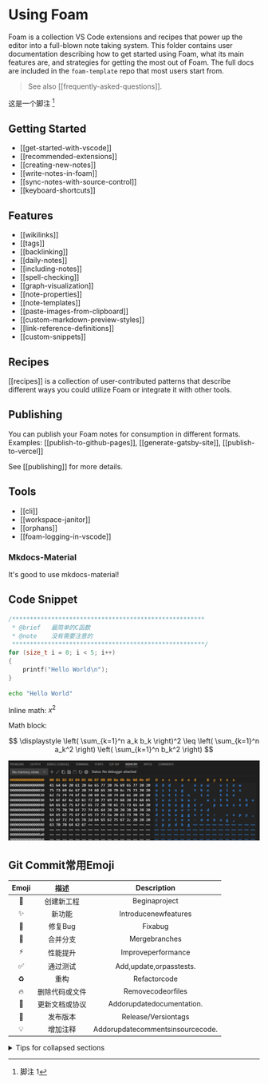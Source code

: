 # Using Foam

Foam is a collection VS Code extensions and recipes that power up the editor
into a full-blown note taking system. This folder contains user documentation
describing how to get started using Foam, what its main features are, and
strategies for getting the most out of Foam. The full docs are included in the
`foam-template` repo that most users start from.

> See also [[frequently-asked-questions]].

这是一个脚注 [^1]

## Getting Started

- [[get-started-with-vscode]]
- [[recommended-extensions]]
- [[creating-new-notes]]
- [[write-notes-in-foam]]
- [[sync-notes-with-source-control]]
- [[keyboard-shortcuts]]

## Features

- [[wikilinks]]
- [[tags]]
- [[backlinking]]
- [[daily-notes]]
- [[including-notes]]
- [[spell-checking]]
- [[graph-visualization]]
- [[note-properties]]
- [[note-templates]]
- [[paste-images-from-clipboard]]
- [[custom-markdown-preview-styles]]
- [[link-reference-definitions]]
- [[custom-snippets]]

## Recipes

[[recipes]] is a collection of user-contributed patterns that describe different ways you could utilize Foam or integrate it with other tools.

## Publishing

You can publish your Foam notes for consumption in different formats.
Examples: [[publish-to-github-pages]], [[generate-gatsby-site]], [[publish-to-vercel]]

See [[publishing]] for more details.

## Tools

- [[cli]]
- [[workspace-janitor]]
- [[orphans]]
- [[foam-logging-in-vscode]]


### Mkdocs-Material

It's good to use mkdocs-material!

## Code Snippet

```c
/******************************************************
 * @brief   最简单的C函数
 * @note    没有需要注意的
 ******************************************************/
for (size_t i = 0; i < 5; i++)
{
    printf("Hello World\n");   
}
```

```sh
echo "Hello World"
```

Inline math: $x^2$

Math block:

$$
\displaystyle
\left( \sum_{k=1}^n a_k b_k \right)^2
\leq
\left( \sum_{k=1}^n a_k^2 \right)
\left( \sum_{k=1}^n b_k^2 \right)
$$

![Memory View](image.png)

## Git Commit常用Emoji

| Emoji |      描述      |           Description            |
| :---: | :------------: | :------------------------------: |
|   🎉   |   创建新工程   |          Beginaproject           |
|   ✨   |     新功能     |       Introducenewfeatures       |
|   🐛   |    修复Bug     |             Fixabug              |
|   🔀   |    合并分支    |          Mergebranches           |
|   ⚡️   |    性能提升    |        Improveperformance        |
|   ✅   |    通过测试    |     Add,update,orpasstests.      |
|   ♻️   |      重构      |           Refactorcode           |
|   🔥   | 删除代码或文件 |        Removecodeorfiles         |
|   📝   | 更新文档或协议 |    Addorupdatedocumentation.     |
|   🔖   |    发布版本    |       Release/Versiontags        |
|   💡   |    增加注释    | Addorupdatecommentsinsourcecode. |

<details>

<summary>Tips for collapsed sections</summary>

### You can add a header

You can add text within a collapsed section. 

You can add an image or a code block, too.

```ruby
puts "Hello World"~~~~
```

</details>

[^1]: 脚注 1
